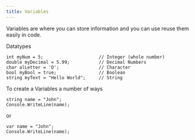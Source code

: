 ```yaml
---
title: Variables
---
```


Variables are where you can store information and you can use reuse them easily in code.

Datatypes

```
int myNum = 5;                     // Integer (whole number)
double myDecimal = 5.99;           // Decimal Numbers
char alLetter = 'D';               // Character
bool myBool = true;                // Boolean
string myText = "Hello World";     // String
```

To create a Variables a number of ways
```
string name = "John";
Console.WriteLine(name);
```

or
```
var name = "John";
Console.WriteLine(name);
```
